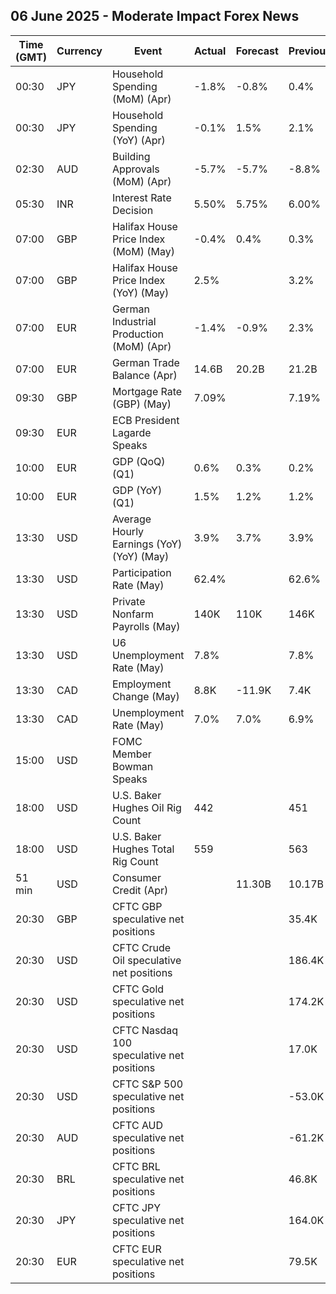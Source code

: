 ## 06 June 2025 - Moderate Impact Forex News

| Time (GMT) | Currency | Event | Actual | Forecast | Previous |
|------|----------|-------|--------|----------|----------|
| 00:30 | JPY | Household Spending (MoM) (Apr) | -1.8% | -0.8% | 0.4% |
| 00:30 | JPY | Household Spending (YoY) (Apr) | -0.1% | 1.5% | 2.1% |
| 02:30 | AUD | Building Approvals (MoM) (Apr) | -5.7% | -5.7% | -8.8% |
| 05:30 | INR | Interest Rate Decision | 5.50% | 5.75% | 6.00% |
| 07:00 | GBP | Halifax House Price Index (MoM) (May) | -0.4% | 0.4% | 0.3% |
| 07:00 | GBP | Halifax House Price Index (YoY) (May) | 2.5% |  | 3.2% |
| 07:00 | EUR | German Industrial Production (MoM) (Apr) | -1.4% | -0.9% | 2.3% |
| 07:00 | EUR | German Trade Balance (Apr) | 14.6B | 20.2B | 21.2B |
| 09:30 | GBP | Mortgage Rate (GBP) (May) | 7.09% |  | 7.19% |
| 09:30 | EUR | ECB President Lagarde Speaks |  |  |  |
| 10:00 | EUR | GDP (QoQ) (Q1) | 0.6% | 0.3% | 0.2% |
| 10:00 | EUR | GDP (YoY) (Q1) | 1.5% | 1.2% | 1.2% |
| 13:30 | USD | Average Hourly Earnings (YoY) (YoY) (May) | 3.9% | 3.7% | 3.9% |
| 13:30 | USD | Participation Rate (May) | 62.4% |  | 62.6% |
| 13:30 | USD | Private Nonfarm Payrolls (May) | 140K | 110K | 146K |
| 13:30 | USD | U6 Unemployment Rate (May) | 7.8% |  | 7.8% |
| 13:30 | CAD | Employment Change (May) | 8.8K | -11.9K | 7.4K |
| 13:30 | CAD | Unemployment Rate (May) | 7.0% | 7.0% | 6.9% |
| 15:00 | USD | FOMC Member Bowman Speaks |  |  |  |
| 18:00 | USD | U.S. Baker Hughes Oil Rig Count | 442 |  | 451 |
| 18:00 | USD | U.S. Baker Hughes Total Rig Count | 559 |  | 563 |
| 51 min | USD | Consumer Credit (Apr) |  | 11.30B | 10.17B |
| 20:30 | GBP | CFTC GBP speculative net positions |  |  | 35.4K |
| 20:30 | USD | CFTC Crude Oil speculative net positions |  |  | 186.4K |
| 20:30 | USD | CFTC Gold speculative net positions |  |  | 174.2K |
| 20:30 | USD | CFTC Nasdaq 100 speculative net positions |  |  | 17.0K |
| 20:30 | USD | CFTC S&P 500 speculative net positions |  |  | -53.0K |
| 20:30 | AUD | CFTC AUD speculative net positions |  |  | -61.2K |
| 20:30 | BRL | CFTC BRL speculative net positions |  |  | 46.8K |
| 20:30 | JPY | CFTC JPY speculative net positions |  |  | 164.0K |
| 20:30 | EUR | CFTC EUR speculative net positions |  |  | 79.5K |
